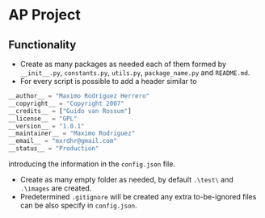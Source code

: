 # AP Project
## Functionality
- Create as many packages as needed each of them formed by `__init__.py`, `constants.py`, `utils.py`, `package_name.py` and `README.md`.
- For every script is possible to add a header similar to
```python
__author__ = "Maximo Rodriguez Herrero"
__copyright__ = "Copyright 2007"
__credits__ = ["Guido van Rossum"]
__license__ = "GPL"
__version__ = "1.0.1"
__maintainer__ = "Maximo Rodriguez"
__email__ = "mxrdhr@gmail.com"
__status__ = "Production"
```
introducing the information in the `config.json` file.
- Create as many empty folder as needed, by default `.\test\` and `.\images` are created.
- Predetermined `.gitignore` will be created any extra to-be-ignored files can be also specify in `config.json`.